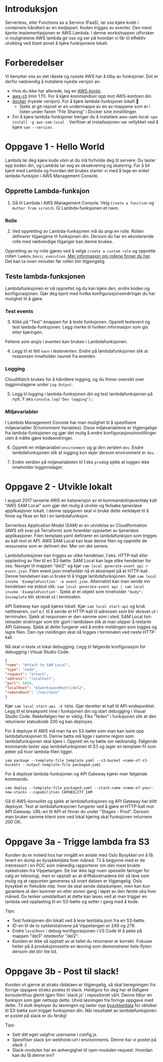 # Introduksjon
Serverless, eller Functions as a Service (FaaS), lar oss kjøre kode i containere håndtert av en tredjepart. Koden trigges av eventer. Den mest kjente implementasjonen er AWS Lambda. I denne workshoppen utforsker vi mulighetene AWS lambda gir oss og ser på hvordan vi får til effektiv utvikling ved blant annet å kjøre funksjonene lokalt.

# Forberedelser
Vi benytter oss av det råeste og nyeste AWS har å tilby av funksjoner. Det er derfor nødvendig å installere nyeste versjon av: 
* Hvis du ikke har allerede, lag en [AWS-konto](https://aws.amazon.com/).
* [aws-cli](https://aws.amazon.com/cli/?sc_channel=PS&sc_campaign=acquisition_ND&sc_publisher=google&sc_medium=command_line_b&sc_content=aws_cli_e&sc_detail=aws%20cli&sc_category=command_line&sc_segment=161194456247&sc_matchtype=e&sc_country=ND&s_kwcid=AL!4422!3!161194456247!e!!g!!aws%20cli&ef_id=V671xQAAACZf9KTq:20171119153001:s) (min 1.11). For å kjøre kommandoer opp mot AWS-kontoen din.
* [docker](https://www.docker.com/) (nyeste versjon). For å kjøre lambda-funksjoner lokalt 💪
    * Sjekk at git-repoet er en undermappe av en av mappene som er i listen under fanen "File Sharing" i Docker sine innstillinger.
* For å kjøre lambda-funksjoner trenger du å installere aws-sam local: ```npm install -g aws-sam-local ```. Verifiser at installasjonen var vellykket ved å kjøre ```sam --version```.

# Oppgave 1 - Hello World
Lambda lar deg kjøre kode uten at du må forholde deg til servere. Du laster opp koden din, og Lambda tar seg av eksekvering og skalering. For å bli kjent med Lambda og hvordan det brukes starter vi med å lage en enkel lambda-funksjon i AWS Management Console. 

## Opprette Lambda-funksjon
1. Gå til Lambda i AWS Management Console. Velg `Create a function` og `Author from scratch`. Gi Lambda-funksjonen et navn.

### Rolle
2. Ved oppretting av Lambda-funksjonen må du angi en rolle. Rollen definerer tilgangene til funksjonen din. Dersom du har en eksisterende rolle med nødvendige tilganger kan denne brukes. 

Oppretting av ny rolle gjøres ved å velge `create a custom role` og opprette rollen `lambda_basic_execution`. [Mer informasjon om rollene finner du her](https://docs.aws.amazon.com/lambda/latest/dg/intro-permission-model.html#lambda-intro-execution-role). Det kan ta noen minutter før rollen blir tilgjengelig.

## Teste lambda-funksjonen
Lambdafunksjonen er nå opprettet og du kan kjøre den, endre koden og konfigurasjonen. Gjør deg kjent med hvilke konfigurasjonsendringer du har mulighet til å gjøre.


### Test events
3. Klikk på "Test"-knappen for å teste funksjonen. Opprett testevent og test lambda-funksjonen. Legg merke til hvilken informasjon som gis etter kjøringen. 

Feltene som angis i eventen kan brukes i Lambdafunksjonen.

4. Legg til et felt `navn` i testeventen. Endre på lambdafunksjonen slik at responsen inneholder navnet fra eventen.

### Logging
CloudWatch brukes for å håndtere logging, og du finner oversikt over logginnslagene under `Log Output`.

5. Legg til logging i lambda-funksjonen din og test lambdafunksjonen på nytt. F.eks `console.log("Dev logging");`


### Miljøvariabler
I Lambda Management Console har man mulighet til å spesifisere miljøvariabler (Environment Variables). Disse miljøvariablene er tilgjengelige fra lambda-funksjonen og gjør det mulig å endre konfigurasjonsinnstillinger uten å måtte gjøre kodeendringer.

6. Opprett en miljøvariabel `environment` og gi den verdien `dev`. Endre lambdafunksjonen slik at logging kun skjer dersom environment er `dev`. 

7. Endre verdien på miljøvariabelen til f.eks `prod`og sjekk at loggen ikke inneholder logginnslaget.


# Oppgave 2 - Utvikle lokalt
I august 2017 lanserte AWS en betaversjon av et kommandolinjeverktøy kalt "AWS SAM Local" som gjør det mulig å utvikle og feilsøke tjenerløse applikasjoner lokalt. I denne oppgaven skal vi bruke dette verktøyet til å finne og fikse en feil i en lambdafunksjon.

Serverless Application Model (SAM) er en utvidelse av Cloudformation (AWS sitt svar på Terraform) som forenkler oppsettet av tjenerløse applikasjoner. Filen template.yaml definerer en lambdafunksjon som trigges av kall mot et API. AWS SAM Local kan lese denne filen og opprette de ressursene som er definert der. Mer om det senere.

Lambdafunksjoner kan trigges av ulike hendelser, f.eks. HTTP-kall eller opplasting av filer til en S3-bøtte. SAM Local kan lage slike hendelser for oss. Naviger til mappen "del2" og kjør `sam local generate-event api > event.json`. Filen event.json inneholder nå et eksempel på et HTTP-kall. Denne hendelsen kan vi bruke til å trigge lambdafunksjonen. Kjør `sam local invoke 'ExampleFunction' -e event.json`. Alternativt kan man sende inn hendelsen via stdout slik: `sam local generate-event api | sam local invoke 'ExampleFunction'`. Sjekk at et objekt som inneholder `"body": Incomplete` blir skrevet ut i terminalen.

API Gateway kan også kjøres lokalt. Kjør `sam local start-api` og bruk nettleseren, curl e.l. til å sende et HTTP-kall til adressen som blir skrevet ut i terminalen. Sjekk at responsen er den samme som i sted. SAM Local hot-reloader endringer som blir gjort i lambdaen slik at man slipper å restarte API Gateway. Sjekk at dette fungerer ved å endre meldingen som logges og lagre filen. Den nye meldingen skal nå logges i terminalen ved neste HTTP-kall.

Nå skal vi teste ut lokal debugging. Legg til følgende konfigurasjon for debugging i Visual Studio Code:
```json
{
"name": "Attach to SAM Local",
"type": "node",
"request": "attach",
"address": "localhost",
"port": 5858,
"localRoot": "${workspaceRoot}/del2",
"remoteRoot": "/var/task"
}
```
Kjør `sam local start-api -d 5858`. Gjør deretter et kall til API-endepunktet. Legg til et breakpoint inne i funksjonen din og start debugging i Visual Studio Code. Rekkefølgen her er viktig. Fiks "feilen" i funksjonen slik at den returnerer statuskode 200 og kan deployes.

For å deploye til AWS må man ha en S3-bøtte som man kan laste opp lambdafunksjonen til. Denne bøtta må ligge i samme region som lambdafunksjonen skal kjøre i. Opprett en ny bøtte om nødvendig. Følgende kommando laster opp lambdafunksjonen til S3 og lager en template-fil som peker på hvor lambda-filen ligger. 
        
```sam package --template-file template.yaml --s3-bucket <name-of-s3-bucket> --output-template-file packaged.yaml```
            
For å deploye lambda-funksjonen og API Gateway kjører man følgende kommando.
        
```sam deploy --template-file packaged.yaml --stack-name <name-of-your-new-stack> --capabilities CAPABILITY_IAM```

Gå til AWS-konsollet og sjekk at lambdafunksjonen og API Gateway har blitt deployet. Test at lambdafunksjonen fungerer ved å gjøre et HTTP-kall mot API Gateway. URL-en til API-et finner du under "Stages - Prod". Dersom man bruker samme klient som ved lokal kjøring skal funksjonen returnere 200 OK.

# Oppgave 3a - Trigge lambda fra S3
Kunden du er innleid hos har inngått en avtale med Oslo Bysykkel om å få levert en dump av bysykkeldata hver måned. Til å begynne med er de interessert i en POC som månedlig rapporterer om den mest brukte sykkelruten fra Vippetangen. De har ikke lagt noen spesielle føringer for valg av teknologi, men er opptatt av at driftskostnadene blir så lave som mulig og at rapporten genereres så snart dataen er tilgjengelig. Oslo bysykkel er fleksible mtp. hvor de skal sende datadumpen, men kan kun garantere at den kommer en eller annen gang i løpet av den første uka hver måned. Du tenker umiddelbart at dette kan løses ved at man trigger en lambda ved opplasting til en S3-bøtte og setter i gang med å kode.

Tips:

* Test funksjonen din lokalt ved å lese testdata.json fra en S3-bøtte.
* ID-en til de to sykkelstativene på Vippetangen er 249 og 278.
* Endre `localRoot` i debug-konfigurasjonen i VS Code til å peke på mappen "del3" istedenfor "del2".
* Kunden er ikke så opptatt av at tallet du returnerer er korrekt. Fokuser heller på å produksjonssette en løsning som demonstrerer hele flyten dersom det blir lite tid.

# Oppgave 3b - Post til slack!
Kunden vil gjerne at straks rådataen er tilgjengelig, så skal beregningen fra forrige oppgave straks postes til slack. Heldigvis for deg har et tidligere konsulenthus glemt igjen filen 'slack.js' i repositoriet vårt. Denne tilbyr en funksjon som gjør nettopp dette. Utvid løsningen fra forrige oppgave med dette. Til slutt deployer du løsningen og laster opp [bysykkeldata](https://developer.oslobysykkel.no/data/24.json) for oktober til S3-bøtta som trigger funksjonen din. Når resultatet av lambdafunksjonen er postet på slack er du ferdig!

Tips:
* Sett ditt eget valgfrie username i config.js.
* Spesifiser slack sin webhook-url i environments. Denne har vi postet på slack :)
* Slack-modulen har en avhengighet til npm-modulen request. Hvordan kan du få denne inn?
